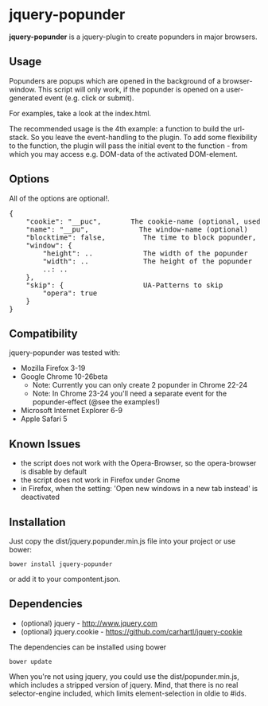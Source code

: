 jquery-popunder
=====

**jquery-popunder** is a jquery-plugin to create popunders in major browsers.

Usage
-----

Popunders are popups which are opened in the background of a browser-window.
This script will only work, if the popunder is opened on a user-generated event (e.g. click or submit).

For examples, take a look at the index.html.

The recommended usage is the 4th example: a function to build the url-stack.
So you leave the event-handling to the plugin. To add some flexibility to the function, the plugin will pass the initial event to the function - from which you may access e.g. DOM-data of the activated DOM-element.

Options
-------
All of the options are optional!.

<pre>
{
    "cookie": "__puc",       The cookie-name (optional, used for blocking a popunder)
    "name": "__pu",            The window-name (optional)
    "blocktime": false,         The time to block popunder, in minutes
    "window": {
        "height": ..            The width of the popunder
        "width": ..             The height of the popunder
        ..: ..
    },
    "skip": {                   UA-Patterns to skip
        "opera": true
    }
}
</pre>

Compatibility
-------

jquery-popunder was tested with:
- Mozilla Firefox 3-19
- Google Chrome 10-26beta
  - Note: Currently you can only create 2 popunder in Chrome 22-24
  - Note: In Chrome 23-24 you'll need a separate event for the popunder-effect (@see the examples!)
- Microsoft Internet Explorer 6-9
- Apple Safari 5

Known Issues
-------
- the script does not work with the Opera-Browser, so the opera-browser is disable by default
- the script does not work in Firefox under Gnome
- in Firefox, when the setting: 'Open new windows in a new tab instead' is deactivated

Installation
-------
Just copy the dist/jquery.popunder.min.js file into your project or use bower:

    bower install jquery-popunder

or add it to your compontent.json.

Dependencies
-------
- (optional) jquery - http://www.jquery.com
- (optional) jquery.cookie - https://github.com/carhartl/jquery-cookie

The dependencies can be installed using bower

    bower update

When you're not using jquery, you could use the dist/popunder.min.js, which includes a stripped version of jquery. Mind, that there is no real selector-engine included, which limits element-selection in oldie to #ids.
